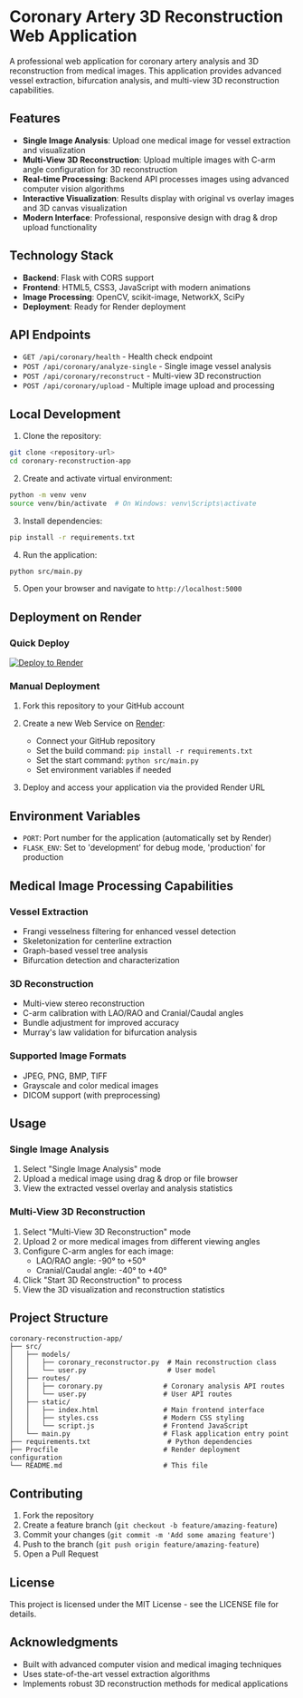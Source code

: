 # Coronary Artery 3D Reconstruction Web Application

A professional web application for coronary artery analysis and 3D reconstruction from medical images. This application provides advanced vessel extraction, bifurcation analysis, and multi-view 3D reconstruction capabilities.

## Features

- **Single Image Analysis**: Upload one medical image for vessel extraction and visualization
- **Multi-View 3D Reconstruction**: Upload multiple images with C-arm angle configuration for 3D reconstruction
- **Real-time Processing**: Backend API processes images using advanced computer vision algorithms
- **Interactive Visualization**: Results display with original vs overlay images and 3D canvas visualization
- **Modern Interface**: Professional, responsive design with drag & drop upload functionality

## Technology Stack

- **Backend**: Flask with CORS support
- **Frontend**: HTML5, CSS3, JavaScript with modern animations
- **Image Processing**: OpenCV, scikit-image, NetworkX, SciPy
- **Deployment**: Ready for Render deployment

## API Endpoints

- `GET /api/coronary/health` - Health check endpoint
- `POST /api/coronary/analyze-single` - Single image vessel analysis
- `POST /api/coronary/reconstruct` - Multi-view 3D reconstruction
- `POST /api/coronary/upload` - Multiple image upload and processing

## Local Development

1. Clone the repository:
```bash
git clone <repository-url>
cd coronary-reconstruction-app
```

2. Create and activate virtual environment:
```bash
python -m venv venv
source venv/bin/activate  # On Windows: venv\Scripts\activate
```

3. Install dependencies:
```bash
pip install -r requirements.txt
```

4. Run the application:
```bash
python src/main.py
```

5. Open your browser and navigate to `http://localhost:5000`

## Deployment on Render

### Quick Deploy
[![Deploy to Render](https://render.com/images/deploy-to-render-button.svg)](https://render.com/deploy)

### Manual Deployment

1. Fork this repository to your GitHub account

2. Create a new Web Service on [Render](https://render.com):
   - Connect your GitHub repository
   - Set the build command: `pip install -r requirements.txt`
   - Set the start command: `python src/main.py`
   - Set environment variables if needed

3. Deploy and access your application via the provided Render URL

## Environment Variables

- `PORT`: Port number for the application (automatically set by Render)
- `FLASK_ENV`: Set to 'development' for debug mode, 'production' for production

## Medical Image Processing Capabilities

### Vessel Extraction
- Frangi vesselness filtering for enhanced vessel detection
- Skeletonization for centerline extraction
- Graph-based vessel tree analysis
- Bifurcation detection and characterization

### 3D Reconstruction
- Multi-view stereo reconstruction
- C-arm calibration with LAO/RAO and Cranial/Caudal angles
- Bundle adjustment for improved accuracy
- Murray's law validation for bifurcation analysis

### Supported Image Formats
- JPEG, PNG, BMP, TIFF
- Grayscale and color medical images
- DICOM support (with preprocessing)

## Usage

### Single Image Analysis
1. Select "Single Image Analysis" mode
2. Upload a medical image using drag & drop or file browser
3. View the extracted vessel overlay and analysis statistics

### Multi-View 3D Reconstruction
1. Select "Multi-View 3D Reconstruction" mode
2. Upload 2 or more medical images from different viewing angles
3. Configure C-arm angles for each image:
   - LAO/RAO angle: -90° to +50°
   - Cranial/Caudal angle: -40° to +40°
4. Click "Start 3D Reconstruction" to process
5. View the 3D visualization and reconstruction statistics

## Project Structure

```
coronary-reconstruction-app/
├── src/
│   ├── models/
│   │   ├── coronary_reconstructor.py  # Main reconstruction class
│   │   └── user.py                    # User model
│   ├── routes/
│   │   ├── coronary.py               # Coronary analysis API routes
│   │   └── user.py                   # User API routes
│   ├── static/
│   │   ├── index.html                # Main frontend interface
│   │   ├── styles.css                # Modern CSS styling
│   │   └── script.js                 # Frontend JavaScript
│   └── main.py                       # Flask application entry point
├── requirements.txt                   # Python dependencies
├── Procfile                          # Render deployment configuration
└── README.md                         # This file
```

## Contributing

1. Fork the repository
2. Create a feature branch (`git checkout -b feature/amazing-feature`)
3. Commit your changes (`git commit -m 'Add some amazing feature'`)
4. Push to the branch (`git push origin feature/amazing-feature`)
5. Open a Pull Request

## License

This project is licensed under the MIT License - see the LICENSE file for details.

## Acknowledgments

- Built with advanced computer vision and medical imaging techniques
- Uses state-of-the-art vessel extraction algorithms
- Implements robust 3D reconstruction methods for medical applications

